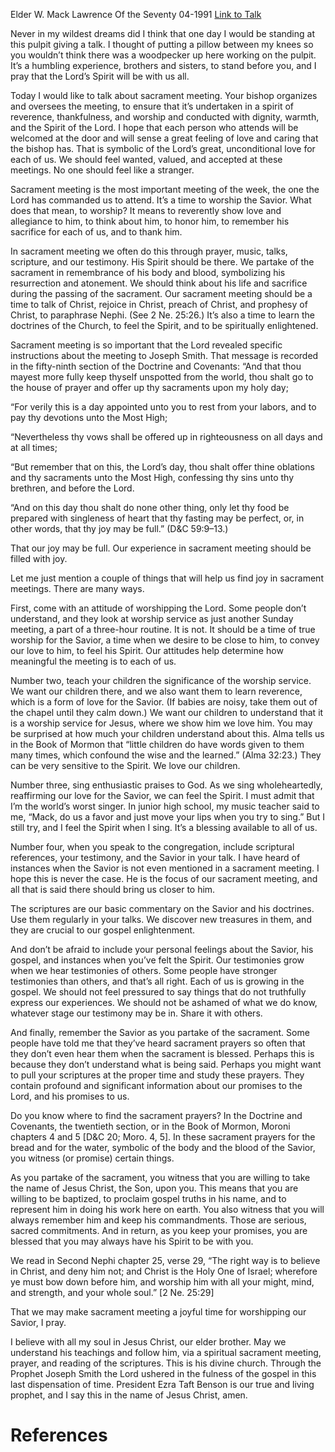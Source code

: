 Elder W. Mack Lawrence
Of the Seventy
04-1991
[Link to Talk](https://www.churchofjesuschrist.org/study/general-conference/1991/04/sunday-worship-service?lang=eng)

Never in my wildest dreams did I think that one day I would be standing at this pulpit giving a talk. I thought of putting a pillow between my knees so you wouldn’t think there was a woodpecker up here working on the pulpit. It’s a humbling experience, brothers and sisters, to stand before you, and I pray that the Lord’s Spirit will be with us all.

Today I would like to talk about sacrament meeting. Your bishop organizes and oversees the meeting, to ensure that it’s undertaken in a spirit of reverence, thankfulness, and worship and conducted with dignity, warmth, and the Spirit of the Lord. I hope that each person who attends will be welcomed at the door and will sense a great feeling of love and caring that the bishop has. That is symbolic of the Lord’s great, unconditional love for each of us. We should feel wanted, valued, and accepted at these meetings. No one should feel like a stranger.

Sacrament meeting is the most important meeting of the week, the one the Lord has commanded us to attend. It’s a time to worship the Savior. What does that mean, to worship? It means to reverently show love and allegiance to him, to think about him, to honor him, to remember his sacrifice for each of us, and to thank him.

In sacrament meeting we often do this through prayer, music, talks, scripture, and our testimony. His Spirit should be there. We partake of the sacrament in remembrance of his body and blood, symbolizing his resurrection and atonement. We should think about his life and sacrifice during the passing of the sacrament. Our sacrament meeting should be a time to talk of Christ, rejoice in Christ, preach of Christ, and prophesy of Christ, to paraphrase Nephi. (See 2 Ne. 25:26.) It’s also a time to learn the doctrines of the Church, to feel the Spirit, and to be spiritually enlightened.

Sacrament meeting is so important that the Lord revealed specific instructions about the meeting to Joseph Smith. That message is recorded in the fifty-ninth section of the Doctrine and Covenants: “And that thou mayest more fully keep thyself unspotted from the world, thou shalt go to the house of prayer and offer up thy sacraments upon my holy day;

“For verily this is a day appointed unto you to rest from your labors, and to pay thy devotions unto the Most High;

“Nevertheless thy vows shall be offered up in righteousness on all days and at all times;

“But remember that on this, the Lord’s day, thou shalt offer thine oblations and thy sacraments unto the Most High, confessing thy sins unto thy brethren, and before the Lord.

“And on this day thou shalt do none other thing, only let thy food be prepared with singleness of heart that thy fasting may be perfect, or, in other words, that thy joy may be full.” (D&C 59:9–13.)

That our joy may be full. Our experience in sacrament meeting should be filled with joy.

Let me just mention a couple of things that will help us find joy in sacrament meetings. There are many ways.

First, come with an attitude of worshipping the Lord. Some people don’t understand, and they look at worship service as just another Sunday meeting, a part of a three-hour routine. It is not. It should be a time of true worship for the Savior, a time when we desire to be close to him, to convey our love to him, to feel his Spirit. Our attitudes help determine how meaningful the meeting is to each of us.

Number two, teach your children the significance of the worship service. We want our children there, and we also want them to learn reverence, which is a form of love for the Savior. (If babies are noisy, take them out of the chapel until they calm down.) We want our children to understand that it is a worship service for Jesus, where we show him we love him. You may be surprised at how much your children understand about this. Alma tells us in the Book of Mormon that “little children do have words given to them many times, which confound the wise and the learned.” (Alma 32:23.) They can be very sensitive to the Spirit. We love our children.

Number three, sing enthusiastic praises to God. As we sing wholeheartedly, reaffirming our love for the Savior, we can feel the Spirit. I must admit that I’m the world’s worst singer. In junior high school, my music teacher said to me, “Mack, do us a favor and just move your lips when you try to sing.” But I still try, and I feel the Spirit when I sing. It’s a blessing available to all of us.

Number four, when you speak to the congregation, include scriptural references, your testimony, and the Savior in your talk. I have heard of instances when the Savior is not even mentioned in a sacrament meeting. I hope this is never the case. He is the focus of our sacrament meeting, and all that is said there should bring us closer to him.

The scriptures are our basic commentary on the Savior and his doctrines. Use them regularly in your talks. We discover new treasures in them, and they are crucial to our gospel enlightenment.

And don’t be afraid to include your personal feelings about the Savior, his gospel, and instances when you’ve felt the Spirit. Our testimonies grow when we hear testimonies of others. Some people have stronger testimonies than others, and that’s all right. Each of us is growing in the gospel. We should not feel pressured to say things that do not truthfully express our experiences. We should not be ashamed of what we do know, whatever stage our testimony may be in. Share it with others.

And finally, remember the Savior as you partake of the sacrament. Some people have told me that they’ve heard sacrament prayers so often that they don’t even hear them when the sacrament is blessed. Perhaps this is because they don’t understand what is being said. Perhaps you might want to pull your scriptures at the proper time and study these prayers. They contain profound and significant information about our promises to the Lord, and his promises to us.

Do you know where to find the sacrament prayers? In the Doctrine and Covenants, the twentieth section, or in the Book of Mormon, Moroni chapters 4 and 5 [D&C 20; Moro. 4, 5]. In these sacrament prayers for the bread and for the water, symbolic of the body and the blood of the Savior, you witness (or promise) certain things.

As you partake of the sacrament, you witness that you are willing to take the name of Jesus Christ, the Son, upon you. This means that you are willing to be baptized, to proclaim gospel truths in his name, and to represent him in doing his work here on earth. You also witness that you will always remember him and keep his commandments. Those are serious, sacred commitments. And in return, as you keep your promises, you are blessed that you may always have his Spirit to be with you.

We read in Second Nephi chapter 25, verse 29, “The right way is to believe in Christ, and deny him not; and Christ is the Holy One of Israel; wherefore ye must bow down before him, and worship him with all your might, mind, and strength, and your whole soul.” [2 Ne. 25:29]

That we may make sacrament meeting a joyful time for worshipping our Savior, I pray.

I believe with all my soul in Jesus Christ, our elder brother. May we understand his teachings and follow him, via a spiritual sacrament meeting, prayer, and reading of the scriptures. This is his divine church. Through the Prophet Joseph Smith the Lord ushered in the fulness of the gospel in this last dispensation of time. President Ezra Taft Benson is our true and living prophet, and I say this in the name of Jesus Christ, amen.

# References
